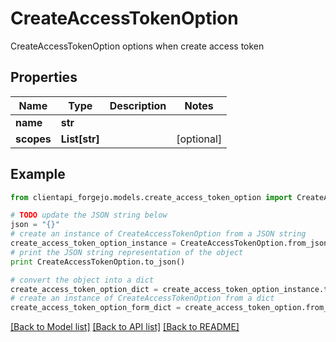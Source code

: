 # CreateAccessTokenOption

CreateAccessTokenOption options when create access token

## Properties
Name | Type | Description | Notes
------------ | ------------- | ------------- | -------------
**name** | **str** |  | 
**scopes** | **List[str]** |  | [optional] 

## Example

```python
from clientapi_forgejo.models.create_access_token_option import CreateAccessTokenOption

# TODO update the JSON string below
json = "{}"
# create an instance of CreateAccessTokenOption from a JSON string
create_access_token_option_instance = CreateAccessTokenOption.from_json(json)
# print the JSON string representation of the object
print CreateAccessTokenOption.to_json()

# convert the object into a dict
create_access_token_option_dict = create_access_token_option_instance.to_dict()
# create an instance of CreateAccessTokenOption from a dict
create_access_token_option_form_dict = create_access_token_option.from_dict(create_access_token_option_dict)
```
[[Back to Model list]](../README.md#documentation-for-models) [[Back to API list]](../README.md#documentation-for-api-endpoints) [[Back to README]](../README.md)


